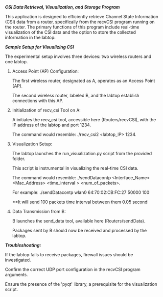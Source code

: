 ***CSI Data Retrieval, Visualization, and Storage Program***

   This application is designed to efficiently retrieve Channel State Information (CSI) data from a router, specifically from the recvCSI program running on the      router. The primary functions of this program include real-time visualization of the CSI data and the option to store the collected information in the labtop.

***Sample Setup for Visualizing CSI***

   The experimental setup involves three devices: two wireless routers and one labtop.

1. Access Point (AP) Configuration:
   
   The first wireless router, designated as A, operates as an Access Point (AP).

   The second wireless router, labeled B, and the labtop establish connections with this AP.

3. Initialization of recv_csi Tool on A:
   
   A initiates the recv_csi tool, accessible here (Routers/recvCSI), with the IP address of the labtop and port 1234.

   The command would resemble: ./recv_csi2 <labtop_IP> 1234.

5. Visualization Setup:
   
   The labtop launches the run_visualization.py script from the provided folder.

   This script is instrumental in visualizing the real-time CSI data.

   The command would resemble: ./sendDatacontp <Interface_Name> <Mac_Address> <time_interval > <num_of_packets>. 

   For example: ./sendDatacontp wlan0 64:70:02:CB:FC:27 50000 100

   **It will send 100 packets time interval between them 0.05 second

7. Data Transmission from B:
   
   B launches the send_data tool, available here (Routers/sendData).

   Packages sent by B should now be received and processed by the labtop.

***Troubleshooting:***

   If the labtop fails to receive packages, firewall issues should be investigated.

   Confirm the correct UDP port configuration in the recvCSI program arguments.

   Ensure the presence of the 'pyqt' library, a prerequisite for the visualization script.




